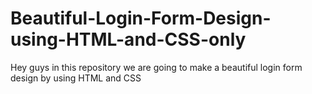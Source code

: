 # Beautiful-Login-Form-Design-using-HTML-and-CSS-only
Hey guys in this repository we are going to make a beautiful login form design by using HTML and CSS
